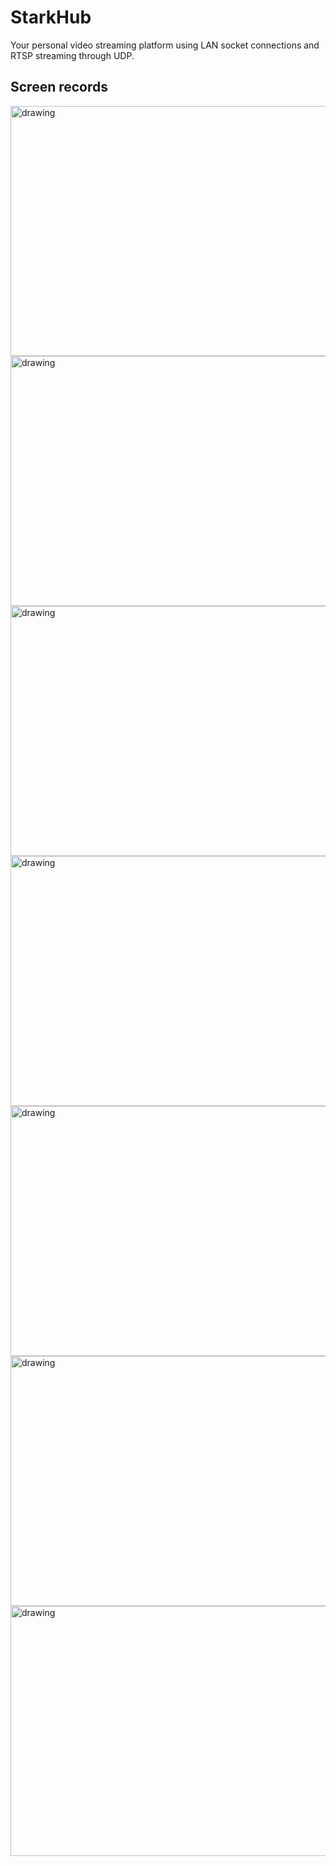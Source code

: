 # StarkHub

Your personal video streaming platform using LAN socket connections and RTSP streaming through UDP.

## Screen records

<p>
  <img src="https://github.com/BhallalDev22/StarkHub/blob/master/Starkhub_1.gif" alt="drawing" width="800" height="400"/>
  <img src="https://github.com/BhallalDev22/StarkHub/blob/master/Starkhub_2.gif" alt="drawing" width="800" height="400"/>
  <img src="https://github.com/BhallalDev22/StarkHub/blob/master/Starkhub_3.gif" alt="drawing" width="800" height="400"/>
  <img src="https://github.com/BhallalDev22/StarkHub/blob/master/Starkhub_4.gif" alt="drawing" width="800" height="400"/>
  <img src="https://github.com/BhallalDev22/StarkHub/blob/master/Starkhub_5.gif" alt="drawing" width="800" height="400"/>
  <img src="https://github.com/BhallalDev22/StarkHub/blob/master/Starkhub_6.gif" alt="drawing" width="800" height="400"/>
  <img src="https://github.com/BhallalDev22/StarkHub/blob/master/Starkhub_7.gif" alt="drawing" width="800" height="400"/>
</p>  
